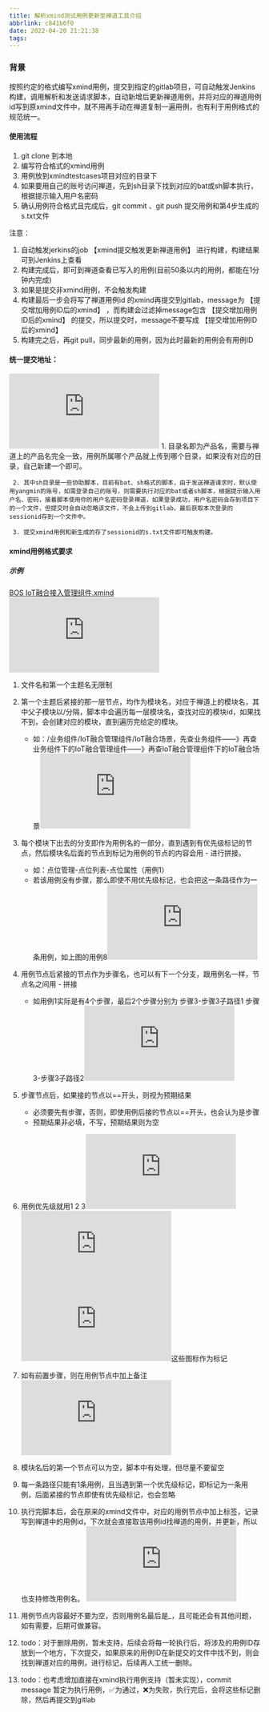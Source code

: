 ```yaml
---
title: 解析xmind测试用例更新至禅道工具介绍
abbrlink: c841b6f0
date: 2022-04-20 21:21:38
tags:
---
```

### 背景
按照约定的格式编写xmind用例，提交到指定的gitlab项目，可自动触发Jenkins构建，调用解析和发送请求脚本，自动新增后更新禅道用例，并将对应的禅道用例id写到原xmind文件中，就不用再手动在禅道复制一遍用例，也有利于用例格式的规范统一。

#### 使用流程
1. git clone  到本地
2. 编写符合格式的xmind用例
3. 用例放到xmindtestcases项目对应的目录下
4. 如果要用自己的账号访问禅道，先到sh目录下找到对应的bat或sh脚本执行，根据提示输入用户名密码
5. 确认用例符合格式且完成后，git commit 、git push 提交用例和第4步生成的s.txt文件

注意：
1. 自动触发jerkins的job 【xmind提交触发更新禅道用例】 进行构建，构建结果可到Jenkins上查看
2. 构建完成后，即可到禅道查看已写入的用例(目前50条以内的用例，都能在1分钟内完成)
3. 如果是提交非xmind用例，不会触发构建
4. 构建最后一步会将写了禅道用例id 的xmind再提交到gitlab，message为 【提交增加用例ID后的xmind】 ，而构建会过滤掉message包含 【提交增加用例ID后的xmind】 的提交，所以提交时，message不要写成 【提交增加用例ID后的xmind】 
5. 构建完之后，再git pull，同步最新的用例，因为此时最新的用例会有用例ID

####  统一提交地址：
![](http://test-doc.rickricks.net/server/index.php?s=/api/attachment/visitFile/sign/680faf2d26c4e791ad02c04058ccd4b9)
	 1. 目录名即为产品名，需要与禅道上的产品名完全一致，用例所属哪个产品就上传到哪个目录，如果没有对应的目录，自己新建一个即可。
	 
	 2. 其中sh目录是一些协助脚本，目前有bat、sh格式的脚本，由于发送禅道请求时，默认使用yangmin的账号，如需登录自己的账号，则需要执行对应的bat或者sh脚本，根据提示输入用户名、密码，接着脚本使用你的用户名密码登录禅道，如果登录成功，用户名密码会存到项目下的一个文件，但提交时会自动忽略该文件，不会上传到gitlab，最后获取本次登录的sessionid存到一个文件中。
	 
	 3. 提交xmind用例和新生成的存了sessionid的s.txt文件即可触发构建。

#### xmind用例格式要求
##### 示例
[BOS IoT融合接入管理组件.xmind](http://test-doc.rickricks.net/server/index.php?s=/api/attachment/visitFile/sign/57e78acb72d9fba399cf34eb336e11d3 "[BOS IoT融合接入管理组件.xmind")
![](http://test-doc.rickricks.net/server/index.php?s=/api/attachment/visitFile/sign/e3ca1a1b0fb2420f3399bfc350871959)
1. 文件名和第一个主题名无限制

2. 第一个主题后紧接的那一层节点，均作为模块名，对应于禅道上的模块名，其中父子模块以/分隔，脚本中会遍历每一层模块名，查找对应的模块id，如果找不到，会创建对应的模块，直到遍历完给定的模块。
	- 如：/业务组件/IoT融合管理组件/IoT融合场景，先查业务组件——》再查业务组件下的IoT融合管理组件——》再查IoT融合管理组件下的IoT融合场景![](http://test-doc.rickricks.net/server/index.php?s=/api/attachment/visitFile/sign/eaeb700a5117f06ce82c7d0c03f3075e)
	
3. 每个模块下出去的分支即作为用例名的一部分，直到遇到有优先级标记的节点，然后模块名后面的节点到标记为用例的节点的内容会用 - 进行拼接。
	 - 如：点位管理-点位列表-点位属性（用例1）
	 - 若该用例没有步骤，那么即使不用优先级标记，也会把这一条路径作为一条用例，如上图的用例8![](http://test-doc.rickricks.net/server/index.php?s=/api/attachment/visitFile/sign/5946bd0e66f9118e52a806a14e4aa695)
	 
4. 用例节点后紧接的节点作为步骤名，也可以有下一个分支，跟用例名一样，节点名之间用 - 拼接
	- 如用例1实际是有4个步骤，最后2个步骤分别为 步骤3-步骤3子路径1 步骤3-步骤3子路径2![](http://test-doc.rickricks.net/server/index.php?s=/api/attachment/visitFile/sign/fa2104f66a17e3756d013f64c732a604)
	
5. 步骤节点后，如果接的节点以==开头，则视为预期结果
	- 必须要先有步骤，否则，即使用例后接的节点以==开头，也会认为是步骤
	- 预期结果非必填，不写，预期结果则为空
	
6. 用例优先级就用1 2 3![](http://test-doc.rickricks.net/server/index.php?s=/api/attachment/visitFile/sign/70e4978e881398a70d6df63cc783d81b)![](http://test-doc.rickricks.net/server/index.php?s=/api/attachment/visitFile/sign/eb27819aeb5e5d9770362c8d6cc8d44e)![](http://test-doc.rickricks.net/server/index.php?s=/api/attachment/visitFile/sign/583e97cf07504f8cb0def8282860f370)这些图标作为标记

7. 如有前置步骤，则在用例节点中加上备注![](http://test-doc.rickricks.net/server/index.php?s=/api/attachment/visitFile/sign/50391c2e1c9cf18954efb6e5e8a53d67)

8. 模块名后的第一个节点可以为空，脚本中有处理，但尽量不要留空

9.  每一条路径只能有1条用例，且当遇到第一个优先级标记，即标记为一条用例，后面紧接的节点即使有优先级标记，也会忽略

10. 执行完脚本后，会在原来的xmind文件中，对应的用例节点中加上标签，记录写到禅道中的用例id，下次就会直接取该用例id找禅道的用例，并更新，所以也支持修改用例名。
![](http://test-doc.rickricks.net/server/index.php?s=/api/attachment/visitFile/sign/580199ea0b1685cf55d33787efcdd56f)
11. 用例节点内容最好不要为空，否则用例名最后是_，且可能还会有其他问题，如有需要，后期可做兼容。
12. todo：对于删除用例，暂未支持，后续会将每一轮执行后，将涉及的用例ID存放到一个地方，下次提交，如果原来的用例ID在新提交的文件中找不到，则会找到禅道对应的用例，进行标记，后续再人工统一删除。
13. todo：也考虑增加直接在xmind执行用例支持（暂未实现），commit message 暂定为执行用例，✅为通过，❌为失败，执行完后，会将这些标记删除，然后再提交到gitlab